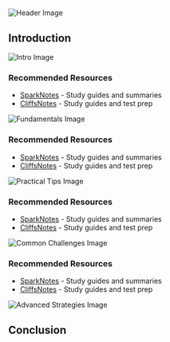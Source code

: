 # 


![Header Image](https://fal.media/files/zebra/-EjZ09NKZXAI_Mg5Og-V9.png)

## Introduction


![Intro Image](https://fal.media/files/rabbit/2-g-pVVqPv3OawyFveJOi.png)



### Recommended Resources
- [SparkNotes](https://www.sparknotes.com/) - Study guides and summaries
- [CliffsNotes](https://www.cliffsnotes.com/) - Study guides and test prep


![Fundamentals Image](https://fal.media/files/elephant/sDXjc4TvFcal1Bw5nt5XA.png)



### Recommended Resources
- [SparkNotes](https://www.sparknotes.com/) - Study guides and summaries
- [CliffsNotes](https://www.cliffsnotes.com/) - Study guides and test prep


![Practical Tips Image](https://fal.media/files/lion/21dANfP4r1SZnms6Mhppu.png)



### Recommended Resources
- [SparkNotes](https://www.sparknotes.com/) - Study guides and summaries
- [CliffsNotes](https://www.cliffsnotes.com/) - Study guides and test prep


![Common Challenges Image](https://fal.media/files/zebra/3Yx4c2BV1Qcn6foXx3iZm.png)



### Recommended Resources
- [SparkNotes](https://www.sparknotes.com/) - Study guides and summaries
- [CliffsNotes](https://www.cliffsnotes.com/) - Study guides and test prep


![Advanced Strategies Image](https://fal.media/files/rabbit/LFwA733gLq1DlD4Hgc7f_.png)

## Conclusion

